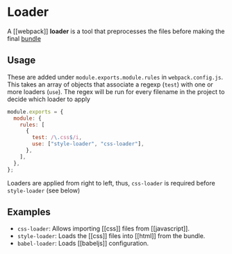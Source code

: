 # Loader
A [[webpack]] **loader** is a tool that preprocesses the files before making the final [bundle](bundler)

## Usage
These are added under `module.exports.module.rules` in `webpack.config.js`. This takes an array of objects that associate a regexp (`test`) with one or more loaders (`use`). The regex will be run for every filename in the project to decide which loader to apply

```js
module.exports = {
  module: {
    rules: [
      {
        test: /\.css$/i,
        use: ["style-loader", "css-loader"],
      },
    ],
  },
};
```

Loaders are applied from right to left, thus, `css-loader` is required before `style-loader` (see below)

## Examples
* `css-loader`: Allows importing [[css]] files from [[javascript]].
* `style-loader`: Loads the [[css]] files into [[html]] from the bundle.
* `babel-loader`: Loads [[babeljs]] configuration.
